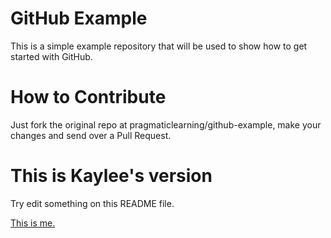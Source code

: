 GitHub Example
==============

This is a simple example repository that will be used to show how to get started with GitHub.

How to Contribute
=================

Just fork the original repo at pragmaticlearning/github-example, make your changes and send over a Pull Request.

This is Kaylee's version
========================

Try edit something on this README file.

[This is me.](https://github.com/KayleeZ)
